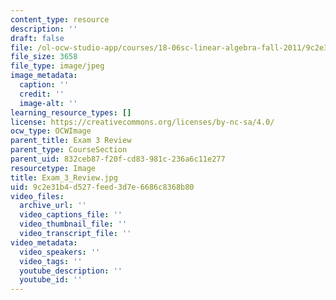 ```yaml
---
content_type: resource
description: ''
draft: false
file: /ol-ocw-studio-app/courses/18-06sc-linear-algebra-fall-2011/9c2e31b4d527feed3d7e6686c8368b80_Exam_3_Review.jpg
file_size: 3658
file_type: image/jpeg
image_metadata:
  caption: ''
  credit: ''
  image-alt: ''
learning_resource_types: []
license: https://creativecommons.org/licenses/by-nc-sa/4.0/
ocw_type: OCWImage
parent_title: Exam 3 Review
parent_type: CourseSection
parent_uid: 832ceb87-f20f-cd83-981c-236a6c11e277
resourcetype: Image
title: Exam_3_Review.jpg
uid: 9c2e31b4-d527-feed-3d7e-6686c8368b80
video_files:
  archive_url: ''
  video_captions_file: ''
  video_thumbnail_file: ''
  video_transcript_file: ''
video_metadata:
  video_speakers: ''
  video_tags: ''
  youtube_description: ''
  youtube_id: ''
---
```

